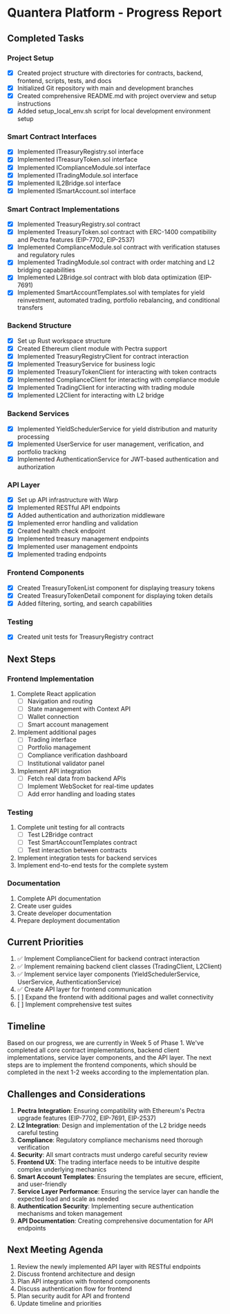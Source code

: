 # Quantera Platform - Progress Report

## Completed Tasks

### Project Setup
- [x] Created project structure with directories for contracts, backend, frontend, scripts, tests, and docs
- [x] Initialized Git repository with main and development branches
- [x] Created comprehensive README.md with project overview and setup instructions
- [x] Added setup_local_env.sh script for local development environment setup

### Smart Contract Interfaces
- [x] Implemented ITreasuryRegistry.sol interface
- [x] Implemented ITreasuryToken.sol interface
- [x] Implemented IComplianceModule.sol interface
- [x] Implemented ITradingModule.sol interface
- [x] Implemented IL2Bridge.sol interface
- [x] Implemented ISmartAccount.sol interface

### Smart Contract Implementations
- [x] Implemented TreasuryRegistry.sol contract
- [x] Implemented TreasuryToken.sol contract with ERC-1400 compatibility and Pectra features (EIP-7702, EIP-2537)
- [x] Implemented ComplianceModule.sol contract with verification statuses and regulatory rules
- [x] Implemented TradingModule.sol contract with order matching and L2 bridging capabilities
- [x] Implemented L2Bridge.sol contract with blob data optimization (EIP-7691)
- [x] Implemented SmartAccountTemplates.sol with templates for yield reinvestment, automated trading, portfolio rebalancing, and conditional transfers

### Backend Structure
- [x] Set up Rust workspace structure
- [x] Created Ethereum client module with Pectra support
- [x] Implemented TreasuryRegistryClient for contract interaction
- [x] Implemented TreasuryService for business logic
- [x] Implemented TreasuryTokenClient for interacting with token contracts
- [x] Implemented ComplianceClient for interacting with compliance module
- [x] Implemented TradingClient for interacting with trading module
- [x] Implemented L2Client for interacting with L2 bridge

### Backend Services
- [x] Implemented YieldSchedulerService for yield distribution and maturity processing
- [x] Implemented UserService for user management, verification, and portfolio tracking
- [x] Implemented AuthenticationService for JWT-based authentication and authorization

### API Layer
- [x] Set up API infrastructure with Warp
- [x] Implemented RESTful API endpoints
- [x] Added authentication and authorization middleware
- [x] Implemented error handling and validation
- [x] Created health check endpoint
- [x] Implemented treasury management endpoints
- [x] Implemented user management endpoints
- [x] Implemented trading endpoints

### Frontend Components
- [x] Created TreasuryTokenList component for displaying treasury tokens
- [x] Created TreasuryTokenDetail component for displaying token details
- [x] Added filtering, sorting, and search capabilities

### Testing
- [x] Created unit tests for TreasuryRegistry contract

## Next Steps

### Frontend Implementation
1. Complete React application
   - [ ] Navigation and routing
   - [ ] State management with Context API
   - [ ] Wallet connection
   - [ ] Smart account management

2. Implement additional pages
   - [ ] Trading interface
   - [ ] Portfolio management
   - [ ] Compliance verification dashboard
   - [ ] Institutional validator panel

3. Implement API integration
   - [ ] Fetch real data from backend APIs
   - [ ] Implement WebSocket for real-time updates
   - [ ] Add error handling and loading states

### Testing
1. Complete unit testing for all contracts
   - [ ] Test L2Bridge contract
   - [ ] Test SmartAccountTemplates contract
   - [ ] Test interaction between contracts
2. Implement integration tests for backend services
3. Implement end-to-end tests for the complete system

### Documentation
1. Complete API documentation
2. Create user guides
3. Create developer documentation
4. Prepare deployment documentation

## Current Priorities

1. ✅ Implement ComplianceClient for backend contract interaction
2. ✅ Implement remaining backend client classes (TradingClient, L2Client)
3. ✅ Implement service layer components (YieldSchedulerService, UserService, AuthenticationService)
4. ✅ Create API layer for frontend communication
5. [ ] Expand the frontend with additional pages and wallet connectivity
6. [ ] Implement comprehensive test suites

## Timeline

Based on our progress, we are currently in Week 5 of Phase 1. We've completed all core contract implementations, backend client implementations, service layer components, and the API layer. The next steps are to implement the frontend components, which should be completed in the next 1-2 weeks according to the implementation plan.

## Challenges and Considerations

1. **Pectra Integration**: Ensuring compatibility with Ethereum's Pectra upgrade features (EIP-7702, EIP-7691, EIP-2537)
2. **L2 Integration**: Design and implementation of the L2 bridge needs careful testing
3. **Compliance**: Regulatory compliance mechanisms need thorough verification
4. **Security**: All smart contracts must undergo careful security review
5. **Frontend UX**: The trading interface needs to be intuitive despite complex underlying mechanics
6. **Smart Account Templates**: Ensuring the templates are secure, efficient, and user-friendly
7. **Service Layer Performance**: Ensuring the service layer can handle the expected load and scale as needed
8. **Authentication Security**: Implementing secure authentication mechanisms and token management
9. **API Documentation**: Creating comprehensive documentation for API endpoints

## Next Meeting Agenda

1. Review the newly implemented API layer with RESTful endpoints
2. Discuss frontend architecture and design
3. Plan API integration with frontend components
4. Discuss authentication flow for frontend
5. Plan security audit for API and frontend
6. Update timeline and priorities 
